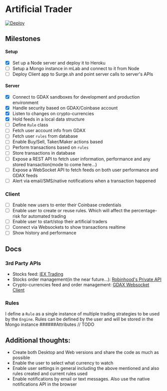 # Artificial Trader
[![Deploy](https://www.herokucdn.com/deploy/button.svg)](https://heroku.com/deploy?template=https://github.com/jcvilap/artificial-trader)

## Milestones
#### Setup
- [x] Set up a Node server and deploy it to Heroku
- [ ] Setup a Mongo instance in mLab and connect to it from Node
- [ ] Deploy Client app to Surge.sh and point server calls to server's APIs
#### Server
- [x] Connect to GDAX sandboxes for development and production environment 
- [x] Handle security based on GDAX/Coinbase account
- [x] Listen to changes on crypto-currencies
- [x] Hold feeds in a local data structure
- [ ] Define `Rule` class
- [ ] Fetch user account info from GDAX
- [ ] Fetch user `rules` from database
- [ ] Enable Buy/Sell, Taker/Maker actions based
- [ ] Perform transactions based on `rules`
- [ ] Store transactions in database
- [ ] Expose a REST API to fetch user information, performance and any stored transaction(mode to come here...)
- [ ] Expose a WebSocket API to fetch feeds on both user performance and GDAX feeds
- [ ] Alert via email/SMS/native notifications when a transaction happened
### Client
- [ ] Enable new users to enter their Coinbase credentials
- [ ] Enable user to create or reuse rules. Which will affect the percentage-risk for automated trading
- [ ] Enable user to start/stop their artificial traders
- [ ] Connect via Websockets to show transactions realtime
- [ ] Show history and performance 
## Docs
### 3rd Party APIs
- Stocks feed: [IEX Trading](https://iextrading.com/developer/)
- Stocks order management(in the near future...): [Robinhood's Private API](https://api.robinhood.com/)
- Crypto-currencies feed and order management: [GDAX Websocket Client](https://github.com/coinbase/gdax-node#websocket-client)
### Rules
I define a `Rule` as a single instance of multiple trading strategies to be used by the `Engine`. Rules can be defined by the user and will be stored in the Mongo instance
######Attributes // TODO
## Additional thoughts:
- Create both Desktop and Web versions and share the code as much as possible
- Enable the user to select what currency to watch
- Enable user settings in general including the above mentioned and also rules created and current rules used
- Enable notifications by email or text messages. Also use the native notifications API in the browser

